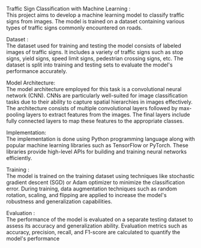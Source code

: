 <p>Traffic Sign Classification with Machine Learning :<br>
This project aims to develop a machine learning model to classify traffic signs from images. The model is trained on a dataset containing various types of traffic signs commonly encountered on roads.</p>

<p>Dataset :<br>
The dataset used for training and testing the model consists of labeled images of traffic signs. It includes a variety of traffic signs such as stop signs, yield signs, speed limit signs, pedestrian crossing signs, etc. The dataset is split into training and testing sets to evaluate the model's performance accurately.</p>

<p>Model Architecture:<br>
The model architecture employed for this task is a convolutional neural network (CNN). CNNs are particularly well-suited for image classification tasks due to their ability to capture spatial hierarchies in images effectively. The architecture consists of multiple convolutional layers followed by max-pooling layers to extract features from the images. The final layers include fully connected layers to map these features to the appropriate classes.</p>

<p>Implementation: <br>
The implementation is done using Python programming language along with popular machine learning libraries such as TensorFlow or PyTorch. These libraries provide high-level APIs for building and training neural networks efficiently.</p>

<p>Training :<br>
The model is trained on the training dataset using techniques like stochastic gradient descent (SGD) or Adam optimizer to minimize the classification error. During training, data augmentation techniques such as random rotation, scaling, and flipping are applied to increase the model's robustness and generalization capabilities.</p>

<p>Evaluation :<br>
The performance of the model is evaluated on a separate testing dataset to assess its accuracy and generalization ability. Evaluation metrics such as accuracy, precision, recall, and F1-score are calculated to quantify the model's performance</p>

